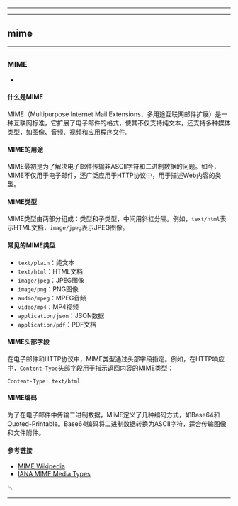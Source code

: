 # 
___
___
## mime
___
## 
### MIME
- 

#### 什么是MIME

MIME（Multipurpose Internet Mail Extensions，多用途互联网邮件扩展）是一种互联网标准，它扩展了电子邮件的格式，使其不仅支持纯文本，还支持多种媒体类型，如图像、音频、视频和应用程序文件。

#### MIME的用途

MIME最初是为了解决电子邮件传输非ASCII字符和二进制数据的问题。如今，MIME不仅用于电子邮件，还广泛应用于HTTP协议中，用于描述Web内容的类型。

#### MIME类型

MIME类型由两部分组成：类型和子类型，中间用斜杠分隔。例如，`text/html`表示HTML文档，`image/jpeg`表示JPEG图像。

#### 常见的MIME类型

- `text/plain`：纯文本
- `text/html`：HTML文档
- `image/jpeg`：JPEG图像
- `image/png`：PNG图像
- `audio/mpeg`：MPEG音频
- `video/mp4`：MP4视频
- `application/json`：JSON数据
- `application/pdf`：PDF文档

#### MIME头部字段

在电子邮件和HTTP协议中，MIME类型通过头部字段指定。例如，在HTTP响应中，`Content-Type`头部字段用于指示返回内容的MIME类型：

```
Content-Type: text/html
```

#### MIME编码

为了在电子邮件中传输二进制数据，MIME定义了几种编码方式，如Base64和Quoted-Printable。Base64编码将二进制数据转换为ASCII字符，适合传输图像和文件附件。

#### 参考链接

- [MIME Wikipedia](https://en.wikipedia.org/wiki/MIME)
- [IANA MIME Media Types](https://www.iana.org/assignments/media-types/media-types.xhtml)

␃
___
